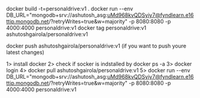 docker build -t=personaldrive:v1 .
docker run --env DB_URL="mongodb+srv://ashutosh_asg:uMd968kvQDSyiy7@fyndlearn.e16ttjp.mongodb.net/?retryWrites=true&w=majority" -p 8080:8080 -p 4000:4000 personaldrive:v1
docker tag personaldrive:v1 ashutoshgairola/personaldrive:v1



docker push ashutoshgairola/personaldrive:v1   (if you want to push youre latest changes)



1> install docker 
2> check if socker is indstalled by docker ps -a
3> docker login
4> docker pull ashutoshgairola/personaldrive:v1
5> docker run --env DB_URL="mongodb+srv://ashutosh_asg:uMd968kvQDSyiy7@fyndlearn.e16ttjp.mongodb.net/?retryWrites=true&w=majority" -p 8080:8080 -p 4000:4000 personaldrive:v1

